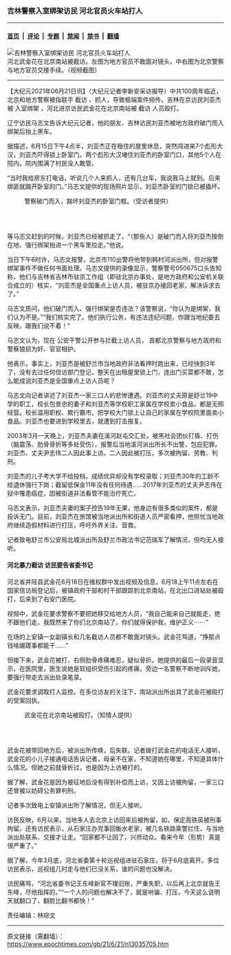 ### 吉林警察入室绑架访民 河北官员火车站打人

---

#### [首页](../../../..?n13035705) &nbsp;|&nbsp; [评论](../../../../../epoch-comment?n13035705) &nbsp;|&nbsp; [专题](../../../../../epoch-special?n13035705) &nbsp;|&nbsp; [禁闻](../../../../../epoch-news?n13035705) &nbsp;|&nbsp; [禁书](../../../../../books?n13035705) &nbsp;|&nbsp; [翻墙](https://github.com/gfw-breaker/nogfw/blob/master/README.md?n13035705)


<div><img alt="吉林警察入室绑架访民 河北官员火车站打人" class="attachment-djy_600_400 size-djy_600_400 wp-post-image" src="https://i.epochtimes.com/assets/uploads/2021/06/id13036249-w3FotoJet-600x400.jpg"/>
<div class="caption">
 河北武金花在北京南站被截访。左图为地方官员不敢面对镜头，中右图为北京警察与地方官员交接手续。（视频截图）
</div></div><hr/><div class="post_content" id="artbody" itemprop="articleBody">
 <!-- article content begin -->
 <p>
  【大纪元2021年06月21日讯】（大纪元记者李新安采访报导）中共100周年临近，北京和地方警察被指联手
  <ok href="https://www.epochtimes.com/gb/tag/%E6%88%AA%E8%AE%BF.html">
   截访
  </ok>
  、抓人，导致极端案件频传。吉林在京访民刘亚杰被
  <ok href="https://www.epochtimes.com/gb/tag/%E5%85%A5%E5%AE%A4%E7%BB%91%E6%9E%B6.html">
   入室绑架
  </ok>
  ，河北进京访民武金花在北京南站被
  <ok href="https://www.epochtimes.com/gb/tag/%E6%88%AA%E8%AE%BF.html">
   截访
  </ok>
  人员殴打。
 </p>
 <p>
  辽宁访民马志文告诉大纪元记者，他的朋友、吉林访民刘亚杰被地方政府破门而入绑架后抬上黑车。
 </p>
 <p>
  据描述，6月15日下午4点半，刘亚杰正在租住的屋里休息，突然闯进来7个彪形大汉，刘亚杰吓得锁上卧室门。两个彪形大汉堵住刘亚杰的卧室门口，其他5个人在院内。院内围满了村民没人敢管。
 </p>
 <p>
  “当时我给房东打电话，听说几个人来抓人，还有几台车，我说我马上就到。后来绑匪就踹开卧室的门。”马志文提供的现场照片显示，刘亚杰卧室的门锁已被撬坏。
 </p>
 <figure aria-describedby="caption-attachment-13036245" class="wp-caption aligncenter" id="attachment_13036245" style="width: 365px">
  <ok href="https://i.epochtimes.com/assets/uploads/2021/06/id13036245-IMG_0031.jpg" target="_blank">
   <img alt="" class="wp-image-13036245" src="https://i.epochtimes.com/assets/uploads/2021/06/id13036245-IMG_0031-600x1292.jpg"/>
  </ok>
  <br/><figcaption class="wp-caption-text" id="caption-attachment-13036245">
   警察破门而入，踹坏刘亚杰的卧室门框。（受访者提供）
  </figcaption><br/>
 </figure><br/>
 <p>
  等马志文赶到的时候，刘亚杰已经被抓走了。“（那些人）是破门而入将刘亚杰按倒在地、强行绑架抬进一个黑车里拉走。”他说。
 </p>
 <p>
  当日下午6时许，马志文报警，北京市110出警将他带到韩村河派出所，但对报警绑架事件不做任何书面处理。马志文提供的录像显示，警察警号050675口头告知称，他们与吉林省吉林市驻京工作组（即驻北京办事处，是地方政府和公安机关联合成立的）核实，“刘亚杰是全国重点上访人员，被驻京办接回老家，解决诉求去了。”
 </p>
 <p>
  马志文质问，他们破门而入、强行绑架是否违法？该警察说，“你认为是绑架，我们认为不是。”“我们核实完了。他们执行公务，有违法违纪问题，你跟当地纪委去反映，跟我们说不着！”
 </p>
 <p>
  马志文认为，现在
  <span class="s1">
   公安干警公开参与拦截上访人员，
  </span>
  首都北京警察与地方政府和警察狼狈为奸、官官相护。
 </p>
 <p>
  他表示，事实上，刘亚杰是被舒兰市当地政府非法看押时跑出来，已经快到3年了，没有去过任何信访部门登记，整天在出租屋里锁上门，连出门买菜都不敢，怎么能成说刘亚杰是全国重点上访人员呢？
 </p>
 <p>
  马志文向记者讲述了刘亚杰一家三口人的悲惨遭遇。刘亚杰的丈夫原是舒兰19中学的职工，校长包景忠的妻子和刘亚杰等学校职工家属在学校卖小食品，都是无照经营。校长滥用职权、欺行霸市，把学校大门锁上让自己的家属在学校院里面卖小食品。刘亚杰也要进到学校里去，就遭到打击报复。
 </p>
 <p>
  2003年3月一天晚上，刘亚杰夫妻在溪河赵屯交汇处，被黑社会团伙打昏、打伤（脑震荡、肋骨骨折等多处受伤），报警后当地溪河派出所长不出警，包庇犯罪。刘亚杰、丈夫尹志伟二人因此事上访。二人因此被打压，多次被拘留、劳教、判刑。
 </p>
 <p>
  刘亚杰的儿子考大学不给投档，成绩优异却没有学校录取；刘亚杰30年的工龄不给退休强行下岗；截留低保金11年没有任何待遇……2017年刘亚杰的丈夫尹志伟在狱中罹患癌症，因被街道非法看管不能治疗死亡。
 </p>
 <p>
  马志文表示，刘亚杰夫妻的案子控告19年无果，他身边有很多类似的案件，都是投诉无门。目前，刘亚杰在旅馆被当地派出所和街道人员严密看押，他担忧当地政府继续造假材料进行打压，呼吁外界关注、营救。
 </p>
 <p>
  记者致电舒兰市公安局北城派出所及舒兰市政法书记范瑞军了解情况，但均无人接听。
 </p>
 <h4>
  河北暴力截访 访民要告省委书记
 </h4>
 <p>
  河北省井陉县武金花6月18日在维权群中发出视频及信息，6月18上午11点左右在国家信访局登记后，被镇政府干部和村干部跟踪到北京南站，在北出口进站处被殴打，后来到了右安门医院。
 </p>
 <p>
  视频中，武金花要求警察不要把她移交给地方人员，“我自己能来自己就能走，绝不跟他们走。我既然来了你们北京南站了，你们就得保护我，维护正义⋯⋯”
 </p>
 <p>
  在场的上安镇一女副镇长和几名截访人员都不敢面对镜头。武金花骂道，“挣那点钱啥龌蹉事都能干……”
 </p>
 <p style="text-align: center;">
 </p>
 <p>
  但接下来，武金花被打，右侧肋骨疼痛难忍，疑似骨折。她提供的最后一段录音显示，在医院里，医生说她是软组织受伤引起的疼痛，旁边一名警察不断地训斥她，要强行带走去派出处录笔录。
 </p>
 <p>
  武金花要求调取打人监控。在多位访友的关注下，南站派出所出具了武金花被殴打的受案回执。
 </p>
 <figure aria-describedby="caption-attachment-13036217" class="wp-caption aligncenter" id="attachment_13036217" style="width: 356px">
  <ok href="https://i.epochtimes.com/assets/uploads/2021/06/id13036217-wFotoJet.jpg" target="_blank">
   <img alt="" class="wp-image-13036217" src="https://i.epochtimes.com/assets/uploads/2021/06/id13036217-wFotoJet-600x880.jpg"/>
  </ok>
  <br/><figcaption class="wp-caption-text" id="caption-attachment-13036217">
   武金花在北京南站被殴打。（知情人提供）
  </figcaption><br/>
 </figure><br/>
 <p>
  武金花被带回地方后，被派出所传唤，后失联。记者拨打武金花的电话无人接听。武金花的小儿子接通电话告诉记者，母亲不在家，不知道她在哪里，不知道具体什么情况。但她之前就骨折过，也是因为上访被打的。
 </p>
 <p>
  据了解，武金花是因为被征地后没有得到补偿而上访，又因上访被拘留，一家三口还曾被以妨碍公务罪判刑。
 </p>
 <p>
  记者多次致电上安镇派出所了解情况，但无人接听。
 </p>
 <p>
  访民反映，6月以来，当地多人去北京上访回来后被拘留，如，保定高铁英被刑事拘留。还有访民表示，从石家庄办完事回衡水老家，被几名铁路乘警拦住，与当地派出处联系、交接才让走。“回家都不让回了，兴师动众。看来今年（形势）真是很严重了。”
 </p>
 <p>
  据了解，今年3月底，河北省委第十轮巡视组进驻石家庄，将于6月底离开。多位访民表示，巡视组几时走与他们已没关系，谁的问题也没解决。
 </p>
 <p>
  访民痛骂，“河北省委书记王东峰新官不理旧账，严重失职，以后再上北京就告王东峰，尽他指挥的。”“一个人的问题也解决不了，就是哄骗、打压，今天这么说明天就翻口了，翻脸比翻书都快！”
 </p>
 <p>
  责任编辑：林琮文
 </p>
 <!-- article content end -->
 <div id="below_article_ad">
 </div>
</div>


---

原文链接（需翻墙）：https://www.epochtimes.com/gb/21/6/21/n13035705.htm